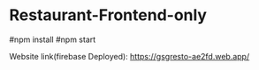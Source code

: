 # Restaurant-Frontend-only
#npm install 
#npm start

Website link(firebase Deployed): https://gsgresto-ae2fd.web.app/
